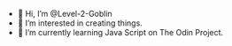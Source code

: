 - 👋 Hi, I’m @Level-2-Goblin
- 👀 I’m interested in creating things.
- 🌱 I’m currently learning Java Script on The Odin Project.


<!---
Level-2-Goblin/Level-2-Goblin is a ✨ special ✨ repository because its `README.md` (this file) appears on your GitHub profile.
You can click the Preview link to take a look at your changes.
--->
